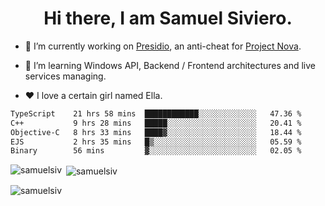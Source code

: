 <h1 align="center">Hi there, I am Samuel Siviero.</h1>

- 🔭 I’m currently working on [Presidio](https://presidio.ac), an anti-cheat for [Project Nova](https://discord.gg/novafn).

- 🌱 I’m learning Windows API, Backend / Frontend architectures and live services managing.

- ❤️ I love a certain girl named Ella.

<!--START_SECTION:waka-->

```txt
TypeScript    21 hrs 58 mins  ████████████░░░░░░░░░░░░░   47.36 %
C++           9 hrs 28 mins   █████░░░░░░░░░░░░░░░░░░░░   20.41 %
Objective-C   8 hrs 33 mins   ████▓░░░░░░░░░░░░░░░░░░░░   18.44 %
EJS           2 hrs 35 mins   █▒░░░░░░░░░░░░░░░░░░░░░░░   05.59 %
Binary        56 mins         ▓░░░░░░░░░░░░░░░░░░░░░░░░   02.05 %
```

<!--END_SECTION:waka-->

<p><img align="left" src="https://github-readme-stats.vercel.app/api/top-langs?username=samuelsiv&show_icons=true&locale=en&layout=compact&theme=radical" alt="samuelsiv" /></p>

<p>&nbsp;<img align="center" src="https://github-readme-stats.vercel.app/api?username=samuelsiv&show_icons=true&locale=en&theme=radical" alt="samuelsiv" /></p>
<p align="left"> <img src="https://komarev.com/ghpvc/?username=samuelsiv&label=Profile%20views&color=0e75b6&style=flat" alt="samuelsiv" /> </p>

